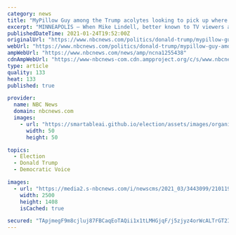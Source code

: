 ```yaml
---
category: news
title: "MyPillow Guy among the Trump acolytes looking to pick up where he left off"
excerpt: "MINNEAPOLIS — When Mike Lindell, better known to TV viewers as the MyPillow Guy, went to the White House last week to try to persuade then-President Donald Trump to keep pushing bogus theories ..."
publishedDateTime: 2021-01-24T19:52:00Z
originalUrl: "https://www.nbcnews.com/politics/donald-trump/mypillow-guy-among-trump-acolytes-looking-pick-where-he-left-n1255438"
webUrl: "https://www.nbcnews.com/politics/donald-trump/mypillow-guy-among-trump-acolytes-looking-pick-where-he-left-n1255438"
ampWebUrl: "https://www.nbcnews.com/news/amp/ncna1255438"
cdnAmpWebUrl: "https://www-nbcnews-com.cdn.ampproject.org/c/s/www.nbcnews.com/news/amp/ncna1255438"
type: article
quality: 133
heat: 133
published: true

provider:
  name: NBC News
  domain: nbcnews.com
  images:
    - url: "https://smartableai.github.io/election/assets/images/organizations/nbcnews.com-50x50.jpg"
      width: 50
      height: 50

topics:
  - Election
  - Donald Trump
  - Democratic Voice

images:
  - url: "https://media2.s-nbcnews.com/i/newscms/2021_03/3443099/210119-mike-lindell-al-0858_1ceff7464af6f2eeb690cc064cd6adef.jpg"
    width: 2500
    height: 1408
    isCached: true

secured: "TApjmegF9m8cjluj87FBCaqEoTAQii1x1tLMHGjqF/j5zjyz4orWcALTrGT2IIQ37KjrCtaeAC6ckpaAOoIi2mJj/DEzcR3vkges3sf4wdAtc8BGhwqQUuP4zYqTPEDmawBowTD6/ZvzdARXi4URyPvP4Bhh5ZEzEXXPe5O4laKHTGE+E2gf0FhbjqPbKp5ks9OLxUxDZFTTE8sao6FS4OCXYgOLSEEzYJH/WkAk9oB2faFouGbcQLAXEXVKoZLdZj73R/Qf8PyUMV0OjcwVWa+s7+WBtdhphZQSq7QwGHLjRw03jgpwWYlDoA3KomLQiLfga31Xy1F4JUjflAQmzPg6bvFb6ObJRb7Em4L8Q2U=;3SrpKavtpK8R/kO1DBi4Vw=="
---
```


